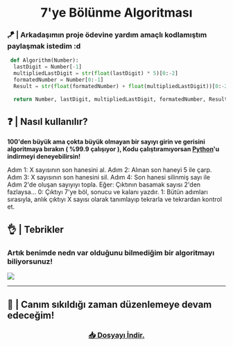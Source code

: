 <h1 align="center">7'ye Bölünme Algoritması</h1>

### 🪁 | Arkadaşımın proje ödevine yardım amaçlı kodlamıştım paylaşmak istedim :d 

```py
 def Algorithm(Number):
  lastDigit = Number[-1]
  multipliedLastDigit = str(float(lastDigit) * 5)[0:-2]
  formatedNumber = Number[0:-1]
  Result = str(float(formatedNumber) + float(multipliedLastDigit))[0:-2]
    
  return Number, lastDigit, multipliedLastDigit, formatedNumber, Result
```

## ❓ | Nasıl kullanılır?

**100'den büyük ama çokta büyük olmayan bir sayıyı girin ve gerisini algoritmaya bırakın ( %99.9 çalışıyor ), Kodu çalıştıramıyorsan [Python](https://www.python.org/downloads/)'u indirmeyi deneyebilirsin!**

Adım 1: X sayısının son hanesini al.
Adım 2: Alınan son haneyi 5 ile çarp.
Adım 3: X sayısının son hanesini sil.
Adım 4: Son hanesi silinmiş sayı ile Adım 2'de oluşan sayıyıyı topla.
Eğer: Çıktının basamak sayısı 2'den fazlaysa...
  0: Çıktıyı 7'ye böl, sonucu ve kalanı yazdır.
  1: Bütün adımları sırasıyla, anlık çıktıyı X sayısı olarak tanımlayıp tekrarla ve tekrardan kontrol et.

## 👌 | Tebrikler

### Artık benimde nedn var olduğunu bilmediğim bir algoritmayı biliyorsunuz!

<img src="https://github.com/Raahuna/divBy7_algrthm/assets/80279532/2f77345d-a43e-45b3-9357-579c4b0e67a6">

<hr>

## 🤒 | Canım sıkıldığı zaman düzenlemeye devam edeceğim!

<div align="center">
  <h3><a href="https://github.com/Raahuna/divBy7_algrthm/archive/refs/heads/main.zip">📥 Dosyayı İndir.</a></h3>
</div>
